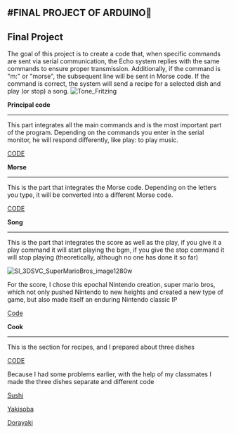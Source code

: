 #FINAL PROJECT OF ARDUINO🎼
--------

**Final Project**
---
The goal of this project is to create a code that, when specific commands are sent via serial communication, the Echo system replies with the same commands to ensure proper transmission. Additionally, if the command is "m:" or "morse", the subsequent line will be sent in Morse code. If the command is correct, the system will send a recipe for a selected dish and play (or stop) a song.
![Tone_Fritzing](https://github.com/ahong2006/J25-PROGRAMMING/assets/124577520/b504ca98-5f6e-44ec-9045-6fa1ca018aa8)


**Principal code**
___

This part integrates all the main commands and is the most important part of the program. Depending on the commands you enter in the serial monitor, he will respond differently, like play: to play music.

[CODE](https://github.com/ahong2006/J25-PROGRAMMING/blob/main/Arduino/Proyecto%20Arduino/CODIGO%20PRINCIPAL/Codigo%20Principal.ino)


**Morse**
___

This is the part that integrates the Morse code. Depending on the letters you type, it will be converted into a different Morse code.

[CODE](https://github.com/ahong2006/J25-PROGRAMMING/blob/main/Arduino/Proyecto%20Arduino/morse.ino)


**Song**
___

This is the part that integrates the score as well as the play, if you give it a play command it will start playing the bgm, if you give the stop command it will stop playing (theoretically, although no one has done it so far)

![SI_3DSVC_SuperMarioBros_image1280w](https://github.com/ahong2006/J25-PROGRAMMING/assets/124577520/6f6c1726-de43-4a44-b383-1a76a542ceb5)

For the score, I chose this epochal Nintendo creation, super mario bros, which not only pushed Nintendo to new heights and created a new type of game, but also made itself an enduring Nintendo classic IP

[Code](https://github.com/ahong2006/J25-PROGRAMMING/blob/main/Arduino/Proyecto%20Arduino/song.ino)


**Cook**
___

This is the section for recipes, and I prepared about three dishes

[CODE](https://github.com/ahong2006/J25-PROGRAMMING/blob/main/Arduino/Proyecto%20Arduino/cook.ino)

Because I had some problems earlier, with the help of my classmates I made the three dishes separate and different code

[Sushi](https://github.com/ahong2006/J25-PROGRAMMING/blob/main/Arduino/Proyecto%20Arduino/sushi.ino)

[Yakisoba](https://github.com/ahong2006/J25-PROGRAMMING/blob/main/Arduino/Proyecto%20Arduino/yakisoba.ino)

[Dorayaki](https://github.com/ahong2006/J25-PROGRAMMING/blob/main/Arduino/Proyecto%20Arduino/Dorayaki.ino)
